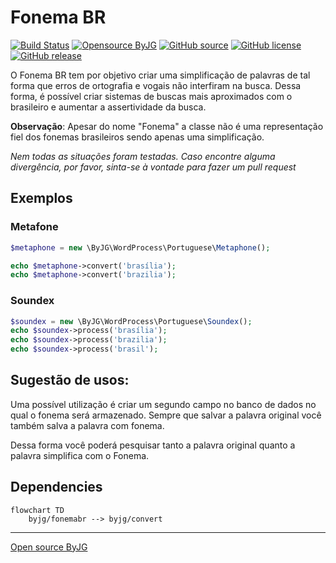 # Fonema BR

[![Build Status](https://github.com/byjg/php-fonemabr/actions/workflows/phpunit.yml/badge.svg?branch=master)](https://github.com/byjg/php-fonemabr/actions/workflows/phpunit.yml) 
[![Opensource ByJG](https://img.shields.io/badge/opensource-byjg-success.svg)](http://opensource.byjg.com) 
[![GitHub source](https://img.shields.io/badge/Github-source-informational?logo=github)](https://github.com/byjg/php-fonemabr/) 
[![GitHub license](https://img.shields.io/github/license/byjg/php-fonemabr.svg)](https://opensource.byjg.com/opensource/licensing.html) 
[![GitHub release](https://img.shields.io/github/release/byjg/php-fonemabr.svg)](https://github.com/byjg/php-fonemabr/releases/)

O Fonema BR tem por objetivo criar uma simplificação de palavras de tal forma que erros de ortografia e
vogais não interfiram na busca. Dessa forma, é possível criar sistemas de buscas mais aproximados com o 
brasileiro e aumentar a assertividade da busca.

**Observação**: Apesar do nome "Fonema" a classe não é uma representação fiel dos fonemas brasileiros sendo
apenas uma simplificação.

*Nem todas as situações foram testadas. Caso encontre alguma divergência, por favor, sinta-se à vontade para
fazer um pull request*

## Exemplos

### Metafone

```php
$metaphone = new \ByJG\WordProcess\Portuguese\Metaphone();

echo $metaphone->convert('brasília');
echo $metaphone->convert('brazilia');
```

### Soundex

```php
$soundex = new \ByJG\WordProcess\Portuguese\Soundex();
echo $soundex->process('brasília');
echo $soundex->process('brazilia');
echo $soundex->process('brasil');
```

## Sugestão de usos:

Uma possível utilização é criar um segundo campo no banco de dados no qual o fonema será armazenado. 
Sempre que salvar a palavra original você também salva a palavra com fonema.

Dessa forma você poderá pesquisar tanto a palavra original quanto a palavra simplifica com o Fonema.

## Dependencies

```mermaid
flowchart TD
    byjg/fonemabr --> byjg/convert
```

----
[Open source ByJG](http://opensource.byjg.com)